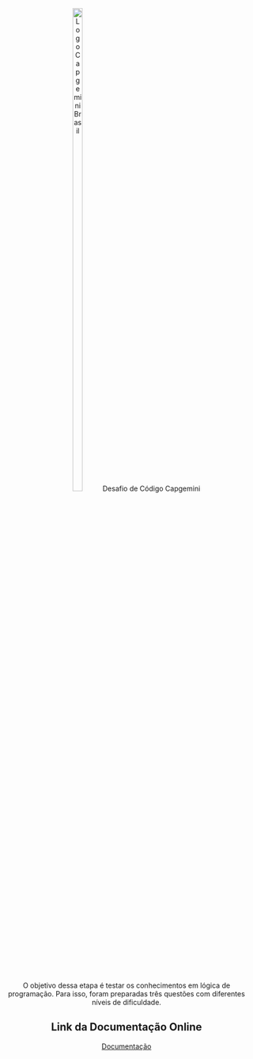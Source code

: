 <div align="center">
<img width="20%" height="50%" alt="Logo Capgemini Brasil" src="./img/academia-capgemini.png>
<p><strong>Academia Técnica Capgemini 2022! DESAFIO DE PROGRAMAÇÃO</strong></p>
</div>


# Desafio de Código Capgemini
O objetivo dessa etapa é testar os conhecimentos em lógica de programação. Para isso, foram preparadas três questões com diferentes níveis de dificuldade.

## Link da Documentação Online
<a href="https://randelsouza.github.io/capgemini-desafio-codigo/doc/allclasses.html" target="_blank"  rel="noopener noreferrer">Documentação</a>

